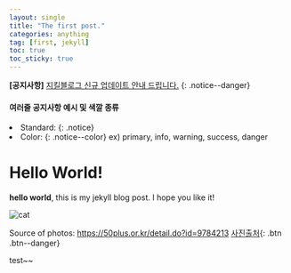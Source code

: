```yaml
---
layout: single
title: "The first post."
categories: anything
tag: [first, jekyll]
toc: true
toc_sticky: true
---
```


**[공지사항]** [지킬블로그 신규 업데이트 안내 드립니다.](https://mmistakes.github.io/minimal-mistakes/docs/quick-start-guide/)
{: .notice--danger}

<div class="notice--success">
    <h4>여러줄 공지사항 예시 및 색깔 종류</h4>
    <ui>
        <li>Standard: {: .notice}</li>
        <li>Color: {: .notice--color} ex) primary, info, warning, success, danger</li>
    </ui>
</div>

# Hello World!
**hello world**, this is my jekyll blog post.
I hope you like it!

![cat](../../images/2022-03-02-first-post/cat.jpg)

Source of photos: https://50plus.or.kr/detail.do?id=9784213
[사진출처](https://50plus.or.kr/detail.do?id=9784213){: .btn .btn--danger}

test~~
